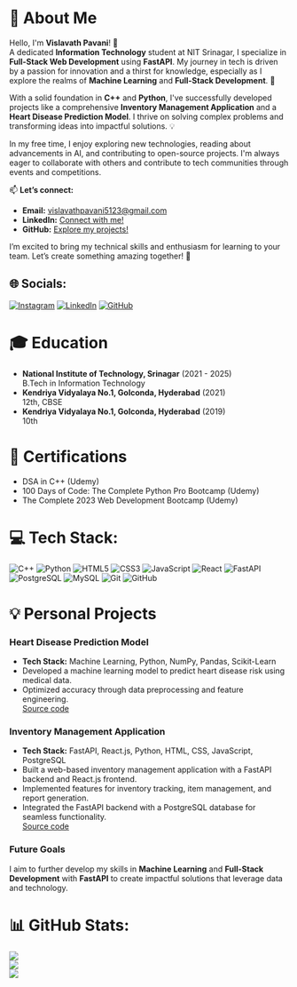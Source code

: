 # 💫 About Me
Hello, I'm **Vislavath Pavani**! 👋  
A dedicated **Information Technology** student at NIT Srinagar, I specialize in **Full-Stack Web Development** using **FastAPI**. My journey in tech is driven by a passion for innovation and a thirst for knowledge, especially as I explore the realms of **Machine Learning** and **Full-Stack Development**. 🌟

With a solid foundation in **C++** and **Python**, I've successfully developed projects like a comprehensive **Inventory Management Application** and a **Heart Disease Prediction Model**. I thrive on solving complex problems and transforming ideas into impactful solutions. 💡

In my free time, I enjoy exploring new technologies, reading about advancements in AI, and contributing to open-source projects. I'm always eager to collaborate with others and contribute to tech communities through events and competitions.

📫 **Let’s connect:**  
- **Email:** [vislavathpavani5123@gmail.com](mailto:vislavathpavani5123@gmail.com)  
- **LinkedIn:** [Connect with me!](https://linkedin.com/in/pavani-vislavath-208798237)  
- **GitHub:** [Explore my projects!](https://github.com/12pavani)  

I’m excited to bring my technical skills and enthusiasm for learning to your team. Let’s create something amazing together! 🚀


## 🌐 Socials:
[![Instagram](https://img.shields.io/badge/Instagram-%23E4405F.svg?logo=Instagram&logoColor=white)](https://instagram.com/i.am_dramaqueen) [![LinkedIn](https://img.shields.io/badge/LinkedIn-%230077B5.svg?logo=linkedin&logoColor=white)](https://linkedin.com/in/pavani-vislavath-208798237) [![GitHub](https://img.shields.io/badge/GitHub-%23121011.svg?logo=github&logoColor=white)](https://github.com/12pavani)

# 🎓 Education
- **National Institute of Technology, Srinagar** (2021 - 2025)  
  B.Tech in Information Technology  
- **Kendriya Vidyalaya No.1, Golconda, Hyderabad** (2021)  
  12th, CBSE
- **Kendriya Vidyalaya No.1, Golconda, Hyderabad** (2019)  
  10th

# 📜 Certifications
- DSA in C++ (Udemy)
- 100 Days of Code: The Complete Python Pro Bootcamp (Udemy)
- The Complete 2023 Web Development Bootcamp (Udemy)

# 💻 Tech Stack:
![C++](https://img.shields.io/badge/c++-%2300599C.svg?style=for-the-badge&logo=c%2B%2B&logoColor=white) ![Python](https://img.shields.io/badge/python-3670A0?style=for-the-badge&logo=python&logoColor=ffdd54) ![HTML5](https://img.shields.io/badge/html5-%23E34F26.svg?style=for-the-badge&logo=html5&logoColor=white) ![CSS3](https://img.shields.io/badge/css3-%231572B6.svg?style=for-the-badge&logo=css3&logoColor=white) ![JavaScript](https://img.shields.io/badge/javascript-%23323330.svg?style=for-the-badge&logo=javascript&logoColor=%23F7DF1E) ![React](https://img.shields.io/badge/react-%2320232a.svg?style=for-the-badge&logo=react&logoColor=%2361DAFB) ![FastAPI](https://img.shields.io/badge/FastAPI-005571?style=for-the-badge&logo=fastapi&logoColor=white) ![PostgreSQL](https://img.shields.io/badge/PostgreSQL-%23316192.svg?style=for-the-badge&logo=postgresql&logoColor=white) ![MySQL](https://img.shields.io/badge/mysql-%2300f.svg?style=for-the-badge&logo=mysql&logoColor=white) ![Git](https://img.shields.io/badge/git-%23F05032.svg?style=for-the-badge&logo=git&logoColor=white) ![GitHub](https://img.shields.io/badge/github-%23121011.svg?style=for-the-badge&logo=github&logoColor=white)

# 💡 Personal Projects
### Heart Disease Prediction Model
- **Tech Stack:** Machine Learning, Python, NumPy, Pandas, Scikit-Learn
- Developed a machine learning model to predict heart disease risk using medical data.
- Optimized accuracy through data preprocessing and feature engineering.  
  [Source code](https://github.com/12pavani/Heart-Disesse-Prediction)

### Inventory Management Application
- **Tech Stack:** FastAPI, React.js, Python, HTML, CSS, JavaScript, PostgreSQL
- Built a web-based inventory management application with a FastAPI backend and React.js frontend.
- Implemented features for inventory tracking, item management, and report generation.
- Integrated the FastAPI backend with a PostgreSQL database for seamless functionality.  
  [Source code](https://github.com/12pavani/inventory_management_project)

### Future Goals
I aim to further develop my skills in **Machine Learning** and **Full-Stack Development** with **FastAPI** to create impactful solutions that leverage data and technology.

# 📊 GitHub Stats:
![](https://github-readme-stats.vercel.app/api?username=12pavani&theme=dark&hide_border=false&include_all_commits=false&count_private=false)<br/>
![](https://github-readme-streak-stats.herokuapp.com/?user=12pavani&theme=dark&hide_border=false)<br/>
![](https://github-readme-stats.vercel.app/api/top-langs/?username=12pavani&theme=dark&hide_border=false&include_all_commits=false&count_private=false&layout=compact)

<!-- Proudly created with GPRM ( https://gprm.itsvg.in ) -->
